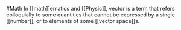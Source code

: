 #Math 
In [[math]]ematics and [[Physic]], vector is a term that refers colloquially to some quantities that cannot be expressed by a single [[number]], or to elements of some [[vector space]]s.